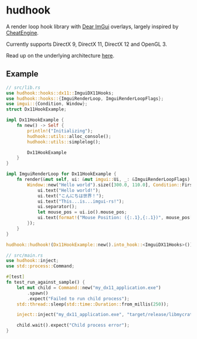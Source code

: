 # hudhook

A render loop hook library with [Dear ImGui](https://github.com/ocornut/imgui)
overlays, largely inspired by [CheatEngine](https://cheatengine.org/).

Currently supports DirectX 9, DirectX 11, DirectX 12 and OpenGL 3.

Read up on the underlying architecture [here](https://veeenu.github.io/blog/sekiro-practice-tool-architecture/).

## Example

```rust
// src/lib.rs
use hudhook::hooks::dx11::ImguiDX11Hooks;
use hudhook::hooks::{ImguiRenderLoop, ImguiRenderLoopFlags};
use imgui::{Condition, Window};
struct Dx11HookExample;

impl Dx11HookExample {
    fn new() -> Self {
        println!("Initializing");
        hudhook::utils::alloc_console();
        hudhook::utils::simplelog();

        Dx11HookExample
    }
}

impl ImguiRenderLoop for Dx11HookExample {
    fn render(&mut self, ui: &mut imgui::Ui, _: &ImguiRenderLoopFlags) {
        Window::new("Hello world").size([300.0, 110.0], Condition::FirstUseEver).build(ui, || {
            ui.text("Hello world!");
            ui.text("こんにちは世界！");
            ui.text("This...is...imgui-rs!");
            ui.separator();
            let mouse_pos = ui.io().mouse_pos;
            ui.text(format!("Mouse Position: ({:.1},{:.1})", mouse_pos[0], mouse_pos[1]));
        });
    }
}

hudhook::hudhook!(Dx11HookExample::new().into_hook::<ImguiDX11Hooks>());
```

```rust
// src/main.rs
use hudhook::inject;
use std::process::Command;

#[test]
fn test_run_against_sample() {
    let mut child = Command::new("my_dx11_application.exe")
        .spawn()
        .expect("Failed to run child process");
    std::thread::sleep(std::time::Duration::from_millis(250));

    inject::inject("my_dx11_application.exe", "target/release/libmycrate.dll").ok();

    child.wait().expect("Child process error");
}
```
